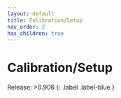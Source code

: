 ```yaml
---
layout: default
title: Calibration/Setup
nav_order: 2
has_children: true
---
```

# Calibration/Setup

Release: >0.906
{: .label .label-blue }
